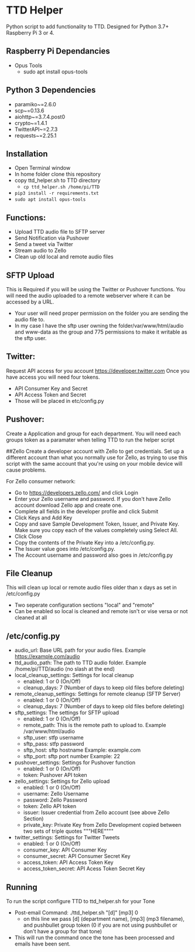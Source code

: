 # TTD Helper
Python script to add functionality to TTD.  Designed for Python 3.7+ Raspberry Pi 3 or 4.

## Raspberry Pi Dependancies
- Opus Tools
   - sudo apt install opus-tools

## Python 3 Dependencies
- paramiko~=2.6.0
- scp~=0.13.6
- aiohttp~=3.7.4.post0
- crypto~=1.4.1
- TwitterAPI~=2.7.3
- requests~=2.25.1

## Installation
- Open Terminal window
- In home folder clone this repository
- copy ttd_helper.sh to TTD directory
  - `cp ttd_helper.sh /home/pi/TTD`
- `pip3 install -r requirements.txt`
- `sudo apt install opus-tools` 

## Functions:
- Upload TTD audio file to SFTP server
- Send Notification via Pushover
- Send a tweet via Twitter
- Stream audio to Zello
- Clean up old local and remote audio files

## SFTP Upload
This is Required if you will be using the Twitter or Pushover functions. You will need the audio uploaded to a remote webserver where it can be accessed by a URL.
- Your user will need proper permission on the folder you are sending the audio file to.
- In my case I have the sftp user owning the folder/var/www/html/audio and www-data as the group and 775 permissions to make it writable as the sftp user.

## Twitter:
Request API access for you account https://developer.twitter.com
Once you have access you will need four tokens.
- API Consumer Key and Secret
- API Access Token and Secret
- Those will be placed in etc/config.py

## Pushover:
Create a Application and group for each department.
You will need each groups token as a paramater when telling TTD to run the helper script

##Zello
Create a developer account with Zello to get credentials.  Set up a different account than what you normally use for Zello, as trying to use this script with the same account that you're using on your mobile device will cause problems.

For Zello consumer network:
- Go to https://developers.zello.com/ and click Login
- Enter your Zello username and password. If you don't have Zello account download Zello app and create one.
- Complete all fields in the developer profile and click Submit
- Click Keys and Add Key
- Copy and save Sample Development Token, Issuer, and Private Key. Make sure you copy each of the values completely using Select All.
- Click Close
- Copy the contents of the Private Key into a /etc/config.py.
- The Issuer value goes into /etc/config.py.
- The Account username and password also goes in /etc/config.py

## File Cleanup
This will clean up local or remote audio files older than x days as set in /etc/config.py
- Two seperate configuration sections "local" and "remote"
- Can be enabled so local is cleaned and remote isn't or vise versa or not cleaned at all

## /etc/config.py
- audio_url:  Base URL path for your audio files. Example https://example.com/audio
- ttd_audio_path:  The path to TTD audio folder. Example /home/pi/TTD/audio (no slash at the end)  
- local_cleanup_settings:  Settings for local cleanup
  - enabled: 1 or 0 (On/Off)
  - cleanup_days: 7 (Number of days to keep old files before deleting)
- remote_cleanup_settings:  Settings for remote cleanup (SFTP Server)
  - enabled: 1 or 0 (On/Off)
  - cleanup_days: 7 (Number of days to keep old files before deleting)
- sftp_settings: The settings for SFTP upload
  -  enabled: 1 or 0 (On/Off)
  -  remote_path: This is the remote path to upload to. Example /var/www/html/audio
  -  sftp_user: stfp username
  -  sftp_pass: stfp password
  -  sftp_host: sftp hostname Example: example.com
  -  sftp_port: sftp port number Example: 22
- pushover_settings:  Settings for Pushover function
  - enabled: 1 or 0 (On/Off)
  - token: Pushover API token
- zello_settings:  Settings for Zello upload
  -  enabled: 1 or 0 (On/Off)
  -  username: Zello Username
  -  password: Zello Password
  -  token: Zello API token
  -  issuer: Issuer credential from Zello account (see above Zello Section)
  -  private_key: Private Key from Zello Development copied between two sets of triple quotes """HERE""""
- twitter_settings: Settings for Twitter Tweets
  -  enabled: 1 or 0 (On/Off)
  -  consumer_key: API Consumer Key
  -  consumer_secret: API Consumer Secret Key
  -  access_token: API Access Token Key
  -  access_token_secret: API Acess Token Secret Key 

## Running
To run the script configure TTD to ttd_helper.sh for your Tone
- Post-email Command: ./ttd_helper.sh "[d]" [mp3] 0
  - on this line we pass [d] (department name), [mp3] (mp3 filename), and pushbullet group token (0 if you are not using pushbullet or don't have a group for that tone) 
- This will run the command once the tone has been processed and emails have been sent. 
